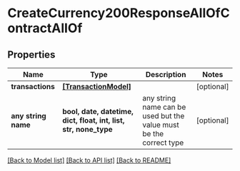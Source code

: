 # CreateCurrency200ResponseAllOfContractAllOf


## Properties
Name | Type | Description | Notes
------------ | ------------- | ------------- | -------------
**transactions** | [**[TransactionModel]**](TransactionModel.md) |  | [optional] 
**any string name** | **bool, date, datetime, dict, float, int, list, str, none_type** | any string name can be used but the value must be the correct type | [optional]

[[Back to Model list]](../README.md#documentation-for-models) [[Back to API list]](../README.md#documentation-for-api-endpoints) [[Back to README]](../README.md)


